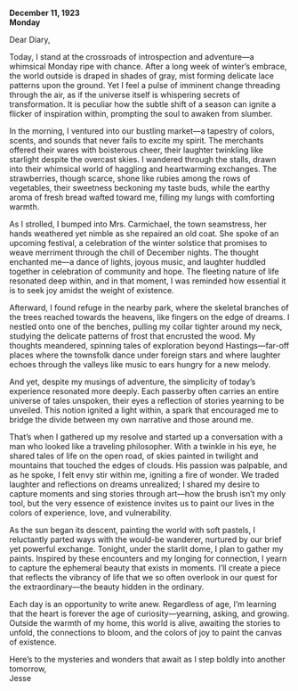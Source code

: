 
**December 11, 1923**  
**Monday**  

Dear Diary,

Today, I stand at the crossroads of introspection and adventure—a whimsical Monday ripe with chance. After a long week of winter’s embrace, the world outside is draped in shades of gray, mist forming delicate lace patterns upon the ground. Yet I feel a pulse of imminent change threading through the air, as if the universe itself is whispering secrets of transformation. It is peculiar how the subtle shift of a season can ignite a flicker of inspiration within, prompting the soul to awaken from slumber.

In the morning, I ventured into our bustling market—a tapestry of colors, scents, and sounds that never fails to excite my spirit. The merchants offered their wares with boisterous cheer, their laughter twinkling like starlight despite the overcast skies. I wandered through the stalls, drawn into their whimsical world of haggling and heartwarming exchanges. The strawberries, though scarce, shone like rubies among the rows of vegetables, their sweetness beckoning my taste buds, while the earthy aroma of fresh bread wafted toward me, filling my lungs with comforting warmth.

As I strolled, I bumped into Mrs. Carmichael, the town seamstress, her hands weathered yet nimble as she repaired an old coat. She spoke of an upcoming festival, a celebration of the winter solstice that promises to weave merriment through the chill of December nights. The thought enchanted me—a dance of lights, joyous music, and laughter huddled together in celebration of community and hope. The fleeting nature of life resonated deep within, and in that moment, I was reminded how essential it is to seek joy amidst the weight of existence.

Afterward, I found refuge in the nearby park, where the skeletal branches of the trees reached towards the heavens, like fingers on the edge of dreams. I nestled onto one of the benches, pulling my collar tighter around my neck, studying the delicate patterns of frost that encrusted the wood. My thoughts meandered, spinning tales of exploration beyond Hastings—far-off places where the townsfolk dance under foreign stars and where laughter echoes through the valleys like music to ears hungry for a new melody.

And yet, despite my musings of adventure, the simplicity of today’s experience resonated more deeply. Each passerby often carries an entire universe of tales unspoken, their eyes a reflection of stories yearning to be unveiled. This notion ignited a light within, a spark that encouraged me to bridge the divide between my own narrative and those around me.

That’s when I gathered up my resolve and started up a conversation with a man who looked like a traveling philosopher. With a twinkle in his eye, he shared tales of life on the open road, of skies painted in twilight and mountains that touched the edges of clouds. His passion was palpable, and as he spoke, I felt envy stir within me, igniting a fire of wonder. We traded laughter and reflections on dreams unrealized; I shared my desire to capture moments and sing stories through art—how the brush isn’t my only tool, but the very essence of existence invites us to paint our lives in the colors of experience, love, and vulnerability. 

As the sun began its descent, painting the world with soft pastels, I reluctantly parted ways with the would-be wanderer, nurtured by our brief yet powerful exchange. Tonight, under the starlit dome, I plan to gather my paints. Inspired by these encounters and my longing for connection, I yearn to capture the ephemeral beauty that exists in moments. I’ll create a piece that reflects the vibrancy of life that we so often overlook in our quest for the extraordinary—the beauty hidden in the ordinary.

Each day is an opportunity to write anew. Regardless of age, I’m learning that the heart is forever the age of curiosity—yearning, asking, and growing. Outside the warmth of my home, this world is alive, awaiting the stories to unfold, the connections to bloom, and the colors of joy to paint the canvas of existence. 

Here’s to the mysteries and wonders that await as I step boldly into another tomorrow,  
Jesse

